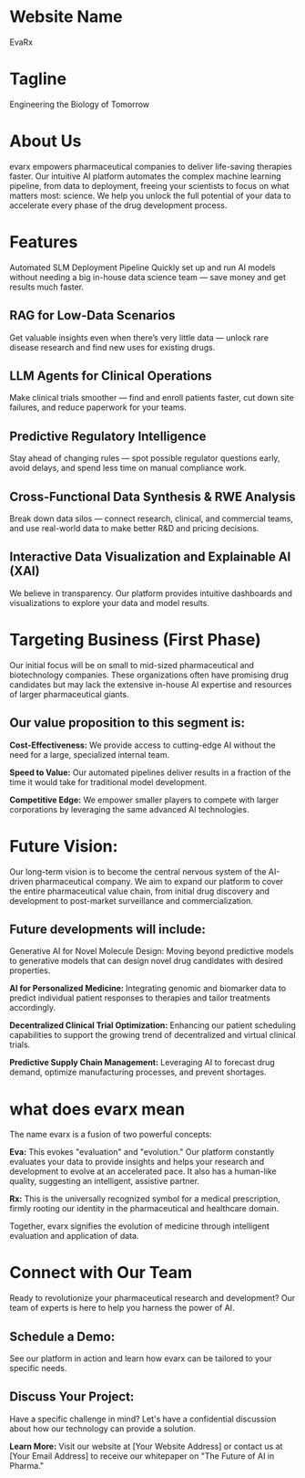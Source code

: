 # Website Name
EvaRx

# Tagline
Engineering the Biology of Tomorrow

# About Us

evarx empowers pharmaceutical companies to deliver life-saving therapies faster. Our intuitive AI platform automates the complex machine learning pipeline, from data to deployment, freeing your scientists to focus on what matters most: science. We help you unlock the full potential of your data to accelerate every phase of the drug development process.


# Features
Automated SLM Deployment Pipeline
Quickly set up and run AI models without needing a big in-house data science team — save money and get results much faster.

## RAG for Low-Data Scenarios
Get valuable insights even when there’s very little data — unlock rare disease research and find new uses for existing drugs.

## LLM Agents for Clinical Operations
Make clinical trials smoother — find and enroll patients faster, cut down site failures, and reduce paperwork for your teams.

## Predictive Regulatory Intelligence
Stay ahead of changing rules — spot possible regulator questions early, avoid delays, and spend less time on manual compliance work.

## Cross-Functional Data Synthesis & RWE Analysis
Break down data silos — connect research, clinical, and commercial teams, and use real-world data to make better R&D and pricing decisions.

## Interactive Data Visualization and Explainable AI (XAI)
We believe in transparency. Our platform provides intuitive dashboards and visualizations to explore your data and model results.

# Targeting Business (First Phase)
Our initial focus will be on small to mid-sized pharmaceutical and biotechnology companies. These organizations often have promising drug candidates but may lack the extensive in-house AI expertise and resources of larger pharmaceutical giants.

## Our value proposition to this segment is:

**Cost-Effectiveness:** We provide access to cutting-edge AI without the need for a large, specialized internal team.

**Speed to Value:** Our automated pipelines deliver results in a fraction of the time it would take for traditional model development.

**Competitive Edge:** We empower smaller players to compete with larger corporations by leveraging the same advanced AI technologies.


# Future Vision:

Our long-term vision is to become the central nervous system of the AI-driven pharmaceutical company. We aim to expand our platform to cover the entire pharmaceutical value chain, from initial drug discovery and development to post-market surveillance and commercialization.

## Future developments will include:

Generative AI for Novel Molecule Design: Moving beyond predictive models to generative models that can design novel drug candidates with desired properties.

**AI for Personalized Medicine:** Integrating genomic and biomarker data to predict individual patient responses to therapies and tailor treatments accordingly.

**Decentralized Clinical Trial Optimization:** Enhancing our patient scheduling capabilities to support the growing trend of decentralized and virtual clinical trials.

**Predictive Supply Chain Management:** Leveraging AI to forecast drug demand, optimize manufacturing processes, and prevent shortages.


# what does evarx mean

The name evarx is a fusion of two powerful concepts:

**Eva:** This evokes "evaluation" and "evolution." Our platform constantly evaluates your data to provide insights and helps your research and development to evolve at an accelerated pace. It also has a human-like quality, suggesting an intelligent, assistive partner.

**Rx:** This is the universally recognized symbol for a medical prescription, firmly rooting our identity in the pharmaceutical and healthcare domain.

Together, evarx signifies the evolution of medicine through intelligent evaluation and application of data.


# Connect with Our Team
Ready to revolutionize your pharmaceutical research and development? Our team of experts is here to help you harness the power of AI.

## Schedule a Demo:
See our platform in action and learn how evarx can be tailored to your specific needs.

## Discuss Your Project:
Have a specific challenge in mind? Let's have a confidential discussion about how our technology can provide a solution.

**Learn More:** Visit our website at [Your Website Address] or contact us at [Your Email Address] to receive our whitepaper on "The Future of AI in Pharma."
